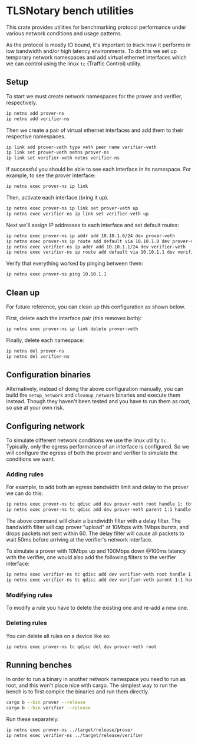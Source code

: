 # TLSNotary bench utilities

This crate provides utilities for benchmarking protocol performance under various network conditions and usage patterns.

As the protocol is mostly IO bound, it's important to track how it performs in low bandwidth and/or high latency environments. To do this we set up temporary network namespaces and add virtual ethernet interfaces which we can control using the linux `tc` (Traffic Control) utility.

## Setup

To start we must create network namespaces for the prover and verifier, respectively.

```sh
ip netns add prover-ns
ip netns add verifier-ns
```

Then we create a pair of virtual ethernet interfaces and add them to their respective namespaces.

```sh
ip link add prover-veth type veth peer name verifier-veth
ip link set prover-veth netns prover-ns
ip link set verifier-veth netns verifier-ns
```

If successful you should be able to see each interface in its namespace. For example, to see the prover interface:

```sh
ip netns exec prover-ns ip link
```

Then, activate each interface (bring it up).

```sh
ip netns exec prover-ns ip link set prover-veth up
ip netns exec verifier-ns ip link set verifier-veth up
```

Next we'll assign IP addresses to each interface and set default routes:

```sh
ip netns exec prover-ns ip addr add 10.10.1.0/24 dev prover-veth
ip netns exec prover-ns ip route add default via 10.10.1.0 dev prover-veth
ip netns exec verifier-ns ip addr add 10.10.1.1/24 dev verifier-veth
ip netns exec verifier-ns ip route add default via 10.10.1.1 dev verifier-veth
```

Verify that everything worked by pinging between them:

```sh
ip netns exec prover-ns ping 10.10.1.1
```

## Clean up

For future reference, you can clean up this configuration as shown below.

First, delete each the interface pair (this removes both):

```sh
ip netns exec prover-ns ip link delete prover-veth
```

Finally, delete each namespace:

```sh
ip netns del prover-ns
ip netns del verifier-ns
```

## Configuration binaries

Alternatively, instead of doing the above configuration manually, you can build the `setup_network` and `cleanup_network` binaries and execute them instead. Though they haven't been tested and you have to run them as root, so use at your own risk.

## Configuring network

To simulate different network conditions we use the linux utility `tc`. Typically, only the egress performance of an interface is configured. So we will configure the egress of both the prover and verifier to simulate the conditions we want.

### Adding rules

For example, to add both an egress bandwidth limit and delay to the prover we can do this:

```sh
ip netns exec prover-ns tc qdisc add dev prover-veth root handle 1: tbf rate 10mbit burst 1mbit latency 60s
ip netns exec prover-ns tc qdisc add dev prover-veth parent 1:1 handle 10: netem delay 50ms
```

The above command will chain a bandwidth filter with a delay filter. The bandwidth filter will cap prover "upload" at 10Mbps with 1Mbps bursts, and drops packets not sent within 60. The delay filter will cause all packets to wait 50ms before arriving at the verifier's network interface.

To simulate a prover with 10Mbps up and 100Mbps down @100ms latency with the verifier, one would also add the following filters to the verifier interface:

```sh
ip netns exec verifier-ns tc qdisc add dev verifier-veth root handle 1: tbf rate 100mbit burst 1mbit latency 60s
ip netns exec verifier-ns tc qdisc add dev verifier-veth parent 1:1 handle 10: netem delay 50ms
```

### Modifying rules

To modify a rule you have to delete the existing one and re-add a new one.

### Deleting rules

You can delete all rules on a device like so:

```sh
ip netns exec prover-ns tc qdisc del dev prover-veth root
```

## Running benches

In order to run a binary in another network namespace you need to run as root, and this won't place nice with cargo. The simplest way to run the bench is to first compile the binaries and run them directly.

```sh
cargo b --bin prover --release
cargo b --bin verifier --release
```

Run these separately:

```sh
ip netns exec prover-ns ../target/release/prover
ip netns exec verifier-ns ../target/release/verifier
```